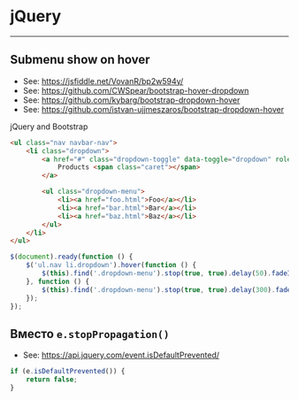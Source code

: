 # jQuery

----

## Submenu show on hover

- See: https://jsfiddle.net/VovanR/bp2w594y/
- See: https://github.com/CWSpear/bootstrap-hover-dropdown
- See: https://github.com/kybarg/bootstrap-dropdown-hover
- See: https://github.com/istvan-ujjmeszaros/bootstrap-dropdown-hover

jQuery and Bootstrap

```html
<ul class="nav navbar-nav">
    <li class="dropdown">
        <a href="#" class="dropdown-toggle" data-toggle="dropdown" role="button" aria-haspopup="true" aria-expanded="false">
            Products <span class="caret"></span>
        </a>

        <ul class="dropdown-menu">
            <li><a href="foo.html">Foo</a></li>
            <li><a href="bar.html">Bar</a></li>
            <li><a href="baz.html">Baz</a></li>
        </ul>
    </li>
</ul>
```

```js
$(document).ready(function () {
    $('ul.nav li.dropdown').hover(function () {
        $(this).find('.dropdown-menu').stop(true, true).delay(50).fadeIn(500);
    }, function () {
        $(this).find('.dropdown-menu').stop(true, true).delay(300).fadeOut(500);
    });
});
```



## Вместо `e.stopPropagation()`

- See: https://api.jquery.com/event.isDefaultPrevented/

```javascript
if (e.isDefaultPrevented()) {
    return false;
}
```
